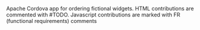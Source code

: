 Apache Cordova app for ordering fictional widgets.
HTML contributions are commented with #TODO. Javascript contributions are marked
with FR (functional requirements) comments
